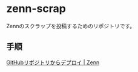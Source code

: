 # zenn-scrap
Zennのスクラップを投稿するためのリポジトリです。

## 手順
[GitHubリポジトリからデプロイ | Zenn](https://zenn.dev/dashboard/deploys)
